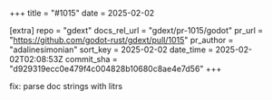 +++
title = "#1015"
date = 2025-02-02

[extra]
repo = "gdext"
docs_rel_url = "gdext/pr-1015/godot"
pr_url = "https://github.com/godot-rust/gdext/pull/1015"
pr_author = "adalinesimonian"
sort_key = 2025-02-02
date_time = 2025-02-02T02:08:53Z
commit_sha = "d929319ecc0e479f4c004828b10680c8ae4e7d56"
+++

fix: parse doc strings with litrs
